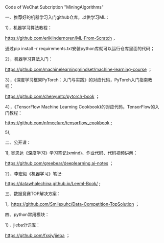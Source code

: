 Code of WeChat Subcription "MiningAlgorithms"


一、推荐好的机器学习入门github仓库，以供学习ML：


1），机器学习算法教程： 

https://github.com/eriklindernoren/ML-From-Scratch ，

通过pip install -r requirements.txt安装python库就可以运行仓库里面的代码；


2），机器学习算法入门：

https://github.com/machinelearningmindset/machine-learning-course ；


3），《深度学习框架PyTorch：入门与实践》的对应代码，PyTorch入门指南教程：

https://github.com/chenyuntc/pytorch-book ；


4），《TensorFlow Machine Learning Cookbook》的对应代码，TensorFlow的入门教程：

https://github.com/nfmcclure/tensorflow_cookbook ;


5),





二、公开课：

1), 吴恩达《深度学习》学习笔记(xmind)、作业代码、代码视频讲解：

https://github.com/greebear/deeplearning.ai-notes ；


2），李宏毅《机器学习》笔记: 

https://datawhalechina.github.io/Leeml-Book/ ;




三、数据竞赛TOP解决方案：

1，https://github.com/Smilexuhc/Data-Competition-TopSolution  ；




四、python常用模块：


1），jieba分词库：

https://github.com/fxsjy/jieba ；



